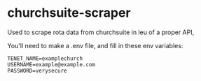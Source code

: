 # churchsuite-scraper

Used to scrape rota data from churchsuite in leu of a proper API, 

You'll need to make a .env file, and fill in these env variables:

```
TENET_NAME=examplechurch
USERNAME=example@example.com
PASSWORD=verysecure
```

